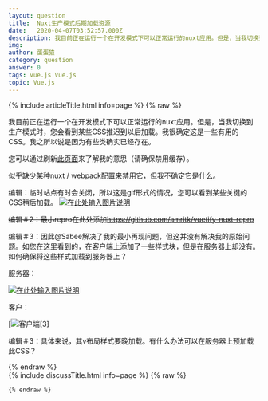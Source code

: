 ```yaml
---
layout: question
title:  Nuxt生产模式后期加载资源
date:   2020-04-07T03:52:57.000Z
description: 我目前正在运行一个在开发模式下可以正常运行的nuxt应用。但是，当我切换到生产模式时，您会看到某些CSS推迟到以后加载。我很确定这是一些有用的CSS。我之...
img: 
author: 蛋蛋猿
category: question
answer: 0
tags: vue.js Vue.js
topic: Vue.js
---
```

<div class="article-root">
  <div class="article">
    {% include articleTitle.html info=page %}
    {% raw %}
    <div class="article-content"><p><font style="vertical-align: inherit;"><font style="vertical-align: inherit;">我目前正在运行一个在开发模式下可以正常运行的nuxt应用。</font><font style="vertical-align: inherit;">但是，当我切换到生产模式时，您会看到某些CSS推迟到以后加载。</font><font style="vertical-align: inherit;">我很确定这是一些有用的CSS。</font><font style="vertical-align: inherit;">我之所以说是因为有些类确实已经存在。</font></font></p>

<p><font style="vertical-align: inherit;"><font style="vertical-align: inherit;">您可以通过刷新</font></font><a href="https://staging.hockeycommunity.com/team-finder/player/fb7e0c55-34ce-4df9-ad41-9efe5395f60a" rel="nofollow noreferrer"><font style="vertical-align: inherit;"><font style="vertical-align: inherit;">此页面</font></font></a><font style="vertical-align: inherit;"><font style="vertical-align: inherit;">来了解我的意思</font><font style="vertical-align: inherit;">（请确保禁用缓存）。</font></font></p>

<p><font style="vertical-align: inherit;"><font style="vertical-align: inherit;">似乎缺少某种nuxt / webpack配置来禁用它，但我不确定它是什么。</font></font></p>

<p><font style="vertical-align: inherit;"><font style="vertical-align: inherit;">编辑：临时站点有时会关闭，所以这是gif形式的情况，您可以看到某些关键的CSS稍后加载。
</font></font><a href="https://www.samyoc.com//uploads/users/2951/images/thumbnails/1586231450258.gif" data-src="https://www.samyoc.com//uploads/users/2951/images/1586231450258.gif" rel="nofollow noreferrer"><img src="https://i.stack.imgur.com/kez2A.gif" alt="在此处输入图片说明"></a></p>

<p><s><font style="vertical-align: inherit;"><font style="vertical-align: inherit;">编辑＃2：最小repro在此处添加</font></font><a href="https://github.com/amritk/vuetify-nuxt-repro" rel="nofollow noreferrer"><font style="vertical-align: inherit;"><font style="vertical-align: inherit;">https://github.com/amritk/vuetify-nuxt-repro</font></font></a></s></p>

<p><font style="vertical-align: inherit;"><font style="vertical-align: inherit;">编辑＃3：因此@Sabee解决了我的最小再现问题，但这并没有解决我的原始问题。</font><font style="vertical-align: inherit;">如您在这里看到的，在客户端上添加了一些样式块，但是在服务器上却没有。</font><font style="vertical-align: inherit;">如何确保将这些样式加载到服务器上？</font></font></p>

<p><font style="vertical-align: inherit;"><font style="vertical-align: inherit;">服务器：</font></font></p>

<p><a href="https://www.samyoc.com//uploads/users/2951/images/thumbnails/1586231450260.png" data-src="https://www.samyoc.com//uploads/users/2951/images/1586231450260.png" rel="nofollow noreferrer"><img src="https://i.stack.imgur.com/XfEuy.png" alt="在此处输入图片说明"></a></p>

<p><font style="vertical-align: inherit;"><font style="vertical-align: inherit;">客户： </font></font></p>

<p><font style="vertical-align: inherit;"><font style="vertical-align: inherit;">[</font></font><img src="https://www.samyoc.com//uploads/users/2951/images/thumbnails/1586231450262.png" data-src="https://www.samyoc.com//uploads/users/2951/images/1586231450262.png" alt="客户端[3]"></p>

<p><font style="vertical-align: inherit;"><font style="vertical-align: inherit;">编辑＃3：具体来说，其v布局样式要晚加载。</font><font style="vertical-align: inherit;">有什么办法可以在服务器上预加载此CSS？</font></font></p></div>
    {% endraw %}
  </div>

  <div class="discuss-wrapper">
    {% include discussTitle.html info=page %}
    {% raw %}
    
    {% endraw %}
  </div>
<div>
